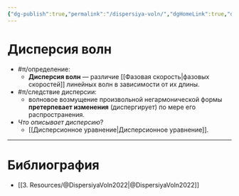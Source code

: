 ```yaml
---
{"dg-publish":true,"permalink":"/dispersiya-voln/","dgHomeLink":true,"dgPassFrontmatter":false}
---
```



# Дисперсия волн

- #π/определение:
	- **Дисперсия волн** — различие [[Фазовая скорость|фазовых скоростей]] линейных волн в зависимости от их длины.
- #π/следствие дисперсии:
	- волновое возмущение произвольной негармонической формы **претерпевает изменения** (диспергирует) по мере его распространения.
- *Что описывает дисперсию*?
	- [[Дисперсионное уравнение|Дисперсионное уравнение]].

---

# Библиография

- [[3. Resources/@DispersiyaVoln2022|@DispersiyaVoln2022]]
